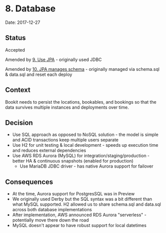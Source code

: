 # 8. Database

Date: 2017-12-27

## Status

Accepted

Amended by [9. Use JPA](0009-use-jpa.md) - originally used JDBC

Amended by [10. JPA manages schema](0010-jpa-manages-schema.md) - originally managed via schema.sql & data.sql and reset each deploy

## Context

Bookit needs to persist the locations, bookables, and bookings so that the data survives multiple instances and deployments over time.

## Decision

* Use SQL approach as opposed to NoSQL solution - the model is simple and ACID transactions keep multiple users separate
* Use H2 for unit testing & local development - speeds up execution time and reduces external dependencies
* Use AWS RDS Aurora (MySQL) for integration/staging/production - better HA & continuous snapshots (enabled for production)
    * Use MariaDB JDBC driver - has native Aurora support for failover

## Consequences

* At the time, Aurora support for PostgresSQL was in Preview
* We originally used Derby but the SQL syntax was a bit different than what MySQL supported.  H2 allowed us to share schema.sql and data.sql across both database implementations
* After implementation, AWS announced RDS Aurora "serverless" - potentially move there down the road
* MySQL doesn't appear to have robust support for local datetimes
